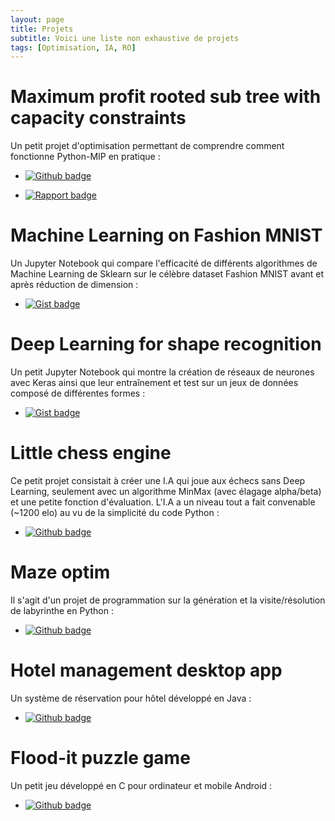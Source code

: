 ```yaml
---
layout: page
title: Projets
subtitle: Voici une liste non exhaustive de projets
tags: [Optimisation, IA, RO]
---
```


# Maximum profit rooted sub tree with capacity constraints

Un petit projet d'optimisation permettant de comprendre comment fonctionne Python-MIP en pratique :

- [![Github badge](https://img.shields.io/badge/Dépôt%20Github-red.svg?style=for-the-badge&logo=github&logoWidth=20)](https://github.com/mdeboute/rooted_subtree_optim)

- [![Rapport badge](https://img.shields.io/badge/Rapport%20Final-blue.svg?style=for-the-badge&logo=latex)](/projects/Rapport_subtree_optim.pdf)

# Machine Learning on Fashion MNIST

Un Jupyter Notebook qui compare l'efficacité de différents algorithmes de Machine Learning de Sklearn sur le célèbre dataset Fashion MNIST avant et après réduction de dimension :

- [![Gist badge](https://img.shields.io/badge/Notebook-grey.svg?style=for-the-badge&logo=jupyter)](https://gist.github.com/mdeboute/4dbe58a2c1b83f31668649aad193268e)

# Deep Learning for shape recognition

Un petit Jupyter Notebook qui montre la création de réseaux de neurones avec Keras ainsi que leur entraînement et test sur un jeux de données composé de différentes formes :

- [![Gist badge](https://img.shields.io/badge/Notebook-grey.svg?style=for-the-badge&logo=jupyter)](https://gist.github.com/mdeboute/1bb6203b859f1bfbcac032c3defef1f2)

# Little chess engine

Ce petit projet consistait à créer une I.A qui joue aux échecs sans Deep Learning, seulement avec un algorithme MinMax (avec élagage alpha/beta) et une petite fonction d'évaluation. L'I.A a un niveau tout a fait convenable (~1200 elo) au vu de la simplicité du code Python :

- [![Github badge](https://img.shields.io/badge/Dépôt%20Github-red.svg?style=for-the-badge&logo=github)](https://github.com/mdeboute/chess_AI)

# Maze optim

Il s'agit d'un projet de programmation sur la génération et la visite/résolution de labyrinthe en Python :

- [![Github badge](https://img.shields.io/badge/Dépôt%20Github-red.svg?style=for-the-badge&logo=github)](https://github.com/mdeboute/maze_optim)

# Hotel management desktop app

Un système de réservation pour hôtel développé en Java :

- [![Github badge](https://img.shields.io/badge/Dépôt%20Github-red.svg?style=for-the-badge&logo=github)](https://github.com/mdeboute/hotel)

# Flood-it puzzle game

Un petit jeu développé en C pour ordinateur et mobile Android :

- [![Github badge](https://img.shields.io/badge/Dépôt%20Github-red.svg?style=for-the-badge&logo=github)](https://github.com/mdeboute/flood-it)

